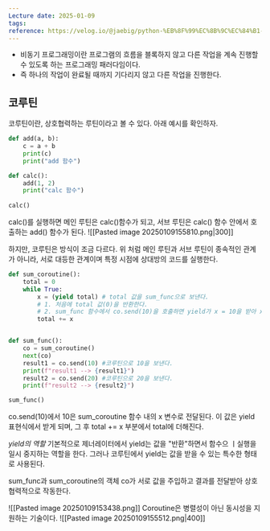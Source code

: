 ```yaml
---
Lecture date: 2025-01-09
tags: 
reference: https://velog.io/@jaebig/python-%EB%8F%99%EC%8B%9C%EC%84%B1-%EA%B4%80%EB%A6%AC-3-%EC%BD%94%EB%A3%A8%ED%8B%B4Coroutine
---
```

- 비동기 프로그래밍이란 프로그램의 흐름을 블록하지 않고 다른 작업을 계속 진행할 수 있도록 하는 프로그래밍 패러다임이다.
- 즉 하나의 작업이 완료될 때까지 기다리지 않고 다른 작업을 진행한다.

## 코루틴
코루틴이란, 상호협력하는 루틴이라고 볼 수 있다.
아래 예시를 확인하자.

```python
def add(a, b):
	c = a + b
    print(c)
    print("add 함수")

def calc():
	add(1, 2) 
    print("calc 함수")
    
calc()
```

calc()를 실행하면 메인 루틴은 calc()함수가 되고, 서브 루틴은 calc() 함수 안에서 호출하는 add() 함수가 된다.
![[Pasted image 20250109155810.png|300]]

하지만, 코루틴은 방식이 조금 다르다.
위 처럼 메인 루틴과 서브 루틴이 종속적인 관계가 아니라, 서로 대등한 관계이며 특정 시점에 상대방의 코드를 실행한다.
```python
def sum_coroutine():
    total = 0
    while True:
        x = (yield total) # total 값을 sum_func으로 보낸다.
		# 1. 처음에 total 값(0)을 반환한다.
		# 2. sum_func 함수에서 co.send(10)을 호출하면 yield가 x = 10을 받아 x에 할당된다.
        total += x


def sum_func():
    co = sum_coroutine()
    next(co)
    result1 = co.send(10) #코루틴으로 10을 보낸다.
    print(f"result1 --> {result1}")
    result2 = co.send(20) #코루틴으로 20을 보낸다.
    print(f"result2 --> {result2}")

sum_func()
```
co.send(10)에서 10은 sum_coroutine 함수 내의 x 변수로 전달된다.
이 값은 yield 표현식에서 받게 되며, 그 후 total += x 부분에서 total에 더해진다.

*yield의 역할*
기본적으로 제너레이터에서 yield는 값을 "반환"하면서 함수으 ㅣ실행을 일시 중지하는 역할을 한다.
그러나 코루틴에서 yield는 값을 받을 수 있는 특수한 형태로 사용된다.

sum_func과 sum_coroutine의 객체 co가 서로 값을 주입하고 결과를 전달받아 상호 협력적으로 작동한다.

![[Pasted image 20250109153438.png]]
Coroutine은 병렬성이 아닌 동시성을 지원하는 기술이다.
![[Pasted image 20250109155512.png|400]]
